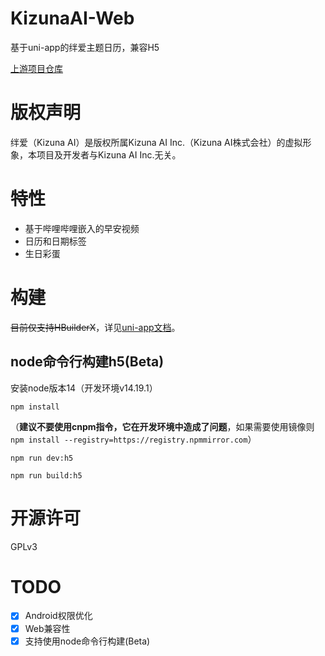 # KizunaAI-Web
基于uni-app的绊爱主题日历，兼容H5

[上游项目仓库](https://gitee.com/muyi456/KizunaAI)

# 版权声明
绊爱（Kizuna AI）是版权所属Kizuna AI Inc.（Kizuna AI株式会社）的虚拟形象，本项目及开发者与Kizuna AI Inc.无关。

# 特性
* 基于哔哩哔哩嵌入的早安视频
* 日历和日期标签
* 生日彩蛋

# 构建
~~目前仅支持HBuilderX~~，详见[uni-app文档](https://uniapp.dcloud.io/quickstart-hx.html)。

## node命令行构建h5(Beta)

安装node版本14（开发环境v14.19.1）

`npm install`

（**建议不要使用cnpm指令，它在开发环境中造成了问题**，如果需要使用镜像则 `npm install --registry=https://registry.npmmirror.com`）

`npm run dev:h5`

`npm run build:h5`

# 开源许可
GPLv3

# TODO
* [x] Android权限优化
* [x] Web兼容性
* [x] 支持使用node命令行构建(Beta)
